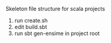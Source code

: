 Skeleton file structure for scala projects

1) run create.sh
2) edit build.sbt
3) run sbt gen-ensime in project root
